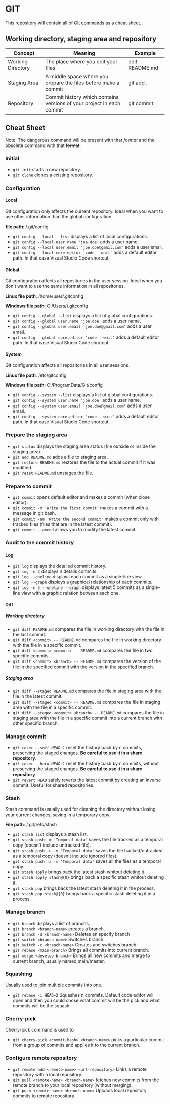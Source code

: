 # GIT

This repository will contain all of [Git commands](https://git-scm.com/cheat-sheet) as a cheat sheet.

## Working directory, staging area and repository

| Concept           | Meaning                                                               | Example        |
| ----------------- | --------------------------------------------------------------------- | -------------- |
| Working Directory | The place where you edit your files                                   | edit README.md |
| Staging Area      | A middle space where you prepare the files before make a commit       | git add .      |
| Repository        | Commit history which contains versions of your project in each commit | git commit     |

## Cheat Sheet

Note: The dangerous command will be present with that _format_ and the obsolete command with that ~~format~~.

### Initial

- `git init` starts a new repository.
- `git clone` clones a existing repository.

### Configuration

#### Local

Git configuration only affects the current repository. Ideal when you want to use other information than the global configuration.

**file path**: <your repository>/.git/config

- `git config --local --list` displays a list of local configurations.
- `git config --local user.name 'joe.doe'` adds a user name.
- `git config --local user.email 'joe.doe@gmail.com'` adds a user email.
- `git config --local core.editor 'code --wait'` adds a default editor path. In that case Visual Studio Code shortcut.

#### Global

Git configuration affects all repositories in the user session. Ideal when you don't want to use the same information in all repositories.

**Linux file path**: /home/user/.gitconfig

**Windows file path**: C:/Users/<your user>/.gitconfig

- `git config --global --list` displays a list of global configurations.
- `git config --global user.name 'joe.doe'` adds a user name.
- `git config --global user.email 'joe.doe@gmail.com'` adds a user email.
- `git config --global core.editor 'code --wait'` adds a default editor path. In that case Visual Studio Code shortcut.

#### System

Git configuration affects all repositories in all user sessions.

**Linux file path**: /etc/gitconfig

**Windows file path**: C:/ProgramData/Git/config

- `git config --system --list` displays a list of global configurations.
- `git config --system user.name 'joe.doe'` adds a user name.
- `git config --system user.email 'joe.doe@gmail.com'` adds a user email.
- `git config --system core.editor 'code --wait'` adds a default editor path. In that case Visual Studio Code shortcut.

### Prepare the staging area

- `git status` displays the staging area status (file outside or inside the staging area).
- `git add README.md` adds a file to staging area.
- `git restore README.md` restores the file to the actual commit if it was modified.
- `git reset README.md` unstages the file.

### Prepare to commit

- `git commit` opens default editor and makes a commit (when close editor).
- `git commit -m 'Write the first commit'` makes a commit with a message in git bash.
- `git commit -am 'Write the second commit'` makes a commit only with tracked files (files that are in the latest commit).
- `git commit --amend` allows you to modify the latest commit.

### Audit to the commit history

#### Log

- `git log` displays the detailed commit history.
- `git log -n 3` displays n details commits.
- `git log --oneline` displays each commit as a single-line view.
- `git log --graph` displays a graphical relationship of each commits.
- `git log -n 5 --oneline --graph` displays latest 5 commits as a single-line view with a graphic relation between each one.

#### Diff

##### Working directory

- `git diff README.md` compares the file in working directory with the file in the last commit.
- `git diff <commit> -- README.md` compares the file in working directory with the file in a specific commit.
- `git diff <commit> <commit> -- README.md` compares the file in two specific commits.
- `git diff <commit> <branch> -- README.md` compares the version of the file in the specified commit with the version in the specified branch.

##### Staging area

- `git diff --staged README.md` compares the file in staging area with the file in the latest commit.
- `git diff --staged <commit> -- README.md` compares the file in staging area with the file in a specific commit.
- `git diff --staged <commit> <branch> -- README.md` compares the file in staging area with the file in a specific commit into a current branch with other specific branch.

### Manage commit

- _`git reset --soft HEAD~1`_ reset the history back by n commits, preserving the staged changes. **Be careful to use it in a share repository**.
- _`git reset --hard HEAD~1`_ reset the history back by n commits, without preserving the staged changes. **Be careful to use it in a share repository**.
- `git revert HEAD` safely reverts the latest commit by creating an inverse commit. Useful for shared repositories.

### Stash

Stash command is usually used for cleaning the directory without losing your current changes, saving in a temporary copy.

**File path**: <your repository>/.git/refs/stash

- `git stash list` displays a stash list.
- `git stash push -m 'Temporal data'` saves the file tracked as a temporal copy (doesn't include untracked file).
- `git stash push -u -m 'Temporal data'` saves the file tracked/untracked as a temporal copy (doesn't include ignored files).
- `git stash push -a -m 'Temporal data'` saves all the files as a temporal copy.
- `git stash apply` brings back the latest stash whitout deleting it.
- `git stash apply stash@{0}` brings back a specific stash whitout deleting it.
- `git stash pop` brings back the latest stash deleting it in the process.
- `git stash pop stash@{0}` brings back a specific stash deleting it in a process.

### Manage branch

- `git branch` displays a list of branchs.
- `git branch <branch-name>` creates a branch.
- `git branch -d <branch-name>` Deletes an specify branch
- `git switch <branch-name>` Switches branch.
- `git switch -c <branch-name>` Creates and switches branch.
- `git rebase <main-branch>` Brings all <main-branch> commits into current branch.
- `git merge <develop-branch>` Brings all <develop-branch> new commits and merge to current branch, usually named main/master.

### Squashing

Usually used to join multiple commits into one.

- `git rebase -i HEAD~2` Squashes n commits. Default code editor will open and then you could chose what commit will be the pick and what commits will be the squash.

### Cherry-pick

Cherry-pick command is used to

- `git cherry-pick <commit-hash> <branch-name>` picks a particular commit from a group of commits and applies it to the current branch.

### Configure remote repository

- `git remote add <remote-name> <url-repository>` Links a remote repository with a local repository.
- `git pull <remote-name> <branch-name>` fetches new commits from the remote branch to your local repository (without merging).
- `git push <remote-name> <branch-name>` Uploads local repository commits to remote repository.
